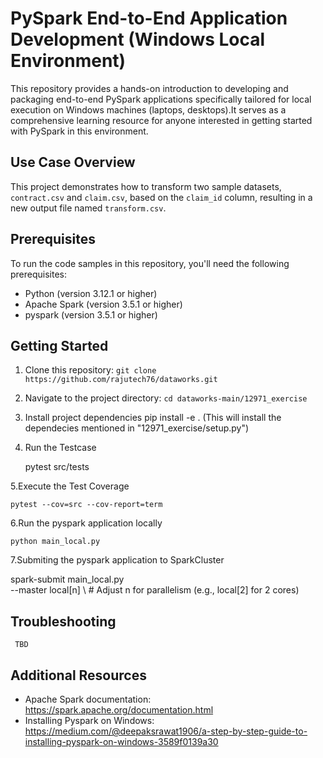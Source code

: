 # PySpark End-to-End Application Development (Windows Local Environment)

This repository provides a hands-on introduction to developing and packaging end-to-end PySpark applications specifically tailored for local execution on Windows machines (laptops, desktops).It serves as a comprehensive learning resource for anyone interested in getting started with PySpark in this environment.

## Use Case Overview

This project demonstrates how to transform two sample datasets, `contract.csv` and `claim.csv`, based on the `claim_id` column,
resulting in a new output file named `transform.csv`.

## Prerequisites

To run the code samples in this repository, you'll need the following prerequisites:

* Python (version 3.12.1 or higher)
* Apache Spark (version 3.5.1 or higher)
* pyspark (version 3.5.1 or higher)


## Getting Started 

1. Clone this repository: `git clone https://github.com/rajutech76/dataworks.git`
2. Navigate to the project directory: `cd dataworks-main/12971_exercise`
3. Install project dependencies 
	pip install -e . (This will install the dependecies mentioned in "12971_exercise/setup.py")
	
4. Run the Testcase	

	pytest src/tests
	
5.Execute the Test Coverage 

	pytest --cov=src --cov-report=term

6.Run the pyspark application locally 
	
	python main_local.py
	
7.Submiting the pyspark application to SparkCluster

  spark-submit main_local.py \
  --master local[n] \  # Adjust n for parallelism (e.g., local[2] for 2 cores)
	

## Troubleshooting

     TBD

## Additional Resources

* Apache Spark documentation: https://spark.apache.org/documentation.html
* Installing Pyspark on Windows: https://medium.com/@deepaksrawat1906/a-step-by-step-guide-to-installing-pyspark-on-windows-3589f0139a30
